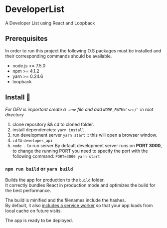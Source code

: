 # DeveloperList
A Developer List using React and Loopback

## Prerequisites

In order to run this project the following O.S packages must be installed and their corresponding commands should be available.

- node.js >= 7.5.0
- npm >= 4.1.2
- yarn >= 0.24.6
- loopback

## Install :floppy_disk:

*For DEV is important create a `.env` file and add `NODE_PATH='src/'` in root directory*

1. clone repository && cd to cloned folder.
2. install dependencies: `yarn install`
3. run development server `yarn start` :: this will open a browser window.
4. `cd` to `developer_api`
5. `node .` to run server
By default development server runs on **PORT 3000**, to change the running PORT you need to specify the port with the following command: `PORT=3000 yarn start`



### `npm run build` or `yarn build`

Builds the app for production to the `build` folder.<br>
It correctly bundles React in production mode and optimizes the build for the best performance.

The build is minified and the filenames include the hashes.<br>
By default, it also [includes a service worker](https://github.com/facebookincubator/create-react-app/blob/master/packages/react-scripts/template/README.md#making-a-progressive-web-app) so that your app loads from local cache on future visits.

The app is ready to be deployed.
